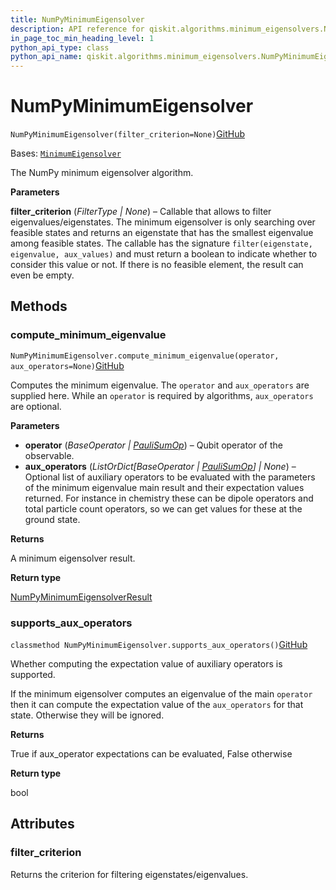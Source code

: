 ```yaml
---
title: NumPyMinimumEigensolver
description: API reference for qiskit.algorithms.minimum_eigensolvers.NumPyMinimumEigensolver
in_page_toc_min_heading_level: 1
python_api_type: class
python_api_name: qiskit.algorithms.minimum_eigensolvers.NumPyMinimumEigensolver
---
```


# NumPyMinimumEigensolver

<span id="qiskit.algorithms.minimum_eigensolvers.NumPyMinimumEigensolver" />

`NumPyMinimumEigensolver(filter_criterion=None)`[GitHub](https://github.com/qiskit/qiskit/tree/stable/0.24/qiskit/algorithms/minimum_eigensolvers/numpy_minimum_eigensolver.py "view source code")

Bases: [`MinimumEigensolver`](qiskit.algorithms.minimum_eigensolvers.MinimumEigensolver "qiskit.algorithms.minimum_eigensolvers.minimum_eigensolver.MinimumEigensolver")

The NumPy minimum eigensolver algorithm.

**Parameters**

**filter\_criterion** (*FilterType | None*) – Callable that allows to filter eigenvalues/eigenstates. The minimum eigensolver is only searching over feasible states and returns an eigenstate that has the smallest eigenvalue among feasible states. The callable has the signature `filter(eigenstate, eigenvalue, aux_values)` and must return a boolean to indicate whether to consider this value or not. If there is no feasible element, the result can even be empty.

## Methods

<span id="qiskit-algorithms-minimum-eigensolvers-numpyminimumeigensolver-compute-minimum-eigenvalue" />

### compute\_minimum\_eigenvalue

<span id="qiskit.algorithms.minimum_eigensolvers.NumPyMinimumEigensolver.compute_minimum_eigenvalue" />

`NumPyMinimumEigensolver.compute_minimum_eigenvalue(operator, aux_operators=None)`[GitHub](https://github.com/qiskit/qiskit/tree/stable/0.24/qiskit/algorithms/minimum_eigensolvers/numpy_minimum_eigensolver.py "view source code")

Computes the minimum eigenvalue. The `operator` and `aux_operators` are supplied here. While an `operator` is required by algorithms, `aux_operators` are optional.

**Parameters**

*   **operator** (*BaseOperator |* [*PauliSumOp*](qiskit.opflow.primitive_ops.PauliSumOp "qiskit.opflow.primitive_ops.PauliSumOp")) – Qubit operator of the observable.
*   **aux\_operators** (*ListOrDict\[BaseOperator |* [*PauliSumOp*](qiskit.opflow.primitive_ops.PauliSumOp "qiskit.opflow.primitive_ops.PauliSumOp")*] | None*) – Optional list of auxiliary operators to be evaluated with the parameters of the minimum eigenvalue main result and their expectation values returned. For instance in chemistry these can be dipole operators and total particle count operators, so we can get values for these at the ground state.

**Returns**

A minimum eigensolver result.

**Return type**

[NumPyMinimumEigensolverResult](qiskit.algorithms.minimum_eigensolvers.NumPyMinimumEigensolverResult "qiskit.algorithms.minimum_eigensolvers.NumPyMinimumEigensolverResult")

<span id="qiskit-algorithms-minimum-eigensolvers-numpyminimumeigensolver-supports-aux-operators" />

### supports\_aux\_operators

<span id="qiskit.algorithms.minimum_eigensolvers.NumPyMinimumEigensolver.supports_aux_operators" />

`classmethod NumPyMinimumEigensolver.supports_aux_operators()`[GitHub](https://github.com/qiskit/qiskit/tree/stable/0.24/qiskit/algorithms/minimum_eigensolvers/numpy_minimum_eigensolver.py "view source code")

Whether computing the expectation value of auxiliary operators is supported.

If the minimum eigensolver computes an eigenvalue of the main `operator` then it can compute the expectation value of the `aux_operators` for that state. Otherwise they will be ignored.

**Returns**

True if aux\_operator expectations can be evaluated, False otherwise

**Return type**

bool

## Attributes

<span id="qiskit.algorithms.minimum_eigensolvers.NumPyMinimumEigensolver.filter_criterion" />

### filter\_criterion

Returns the criterion for filtering eigenstates/eigenvalues.

